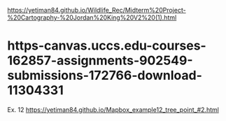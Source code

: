 https://yetiman84.github.io/Wildlife_Rec/Midterm%20Project-%20Cartography-%20Jordan%20King%20V2%20(1).html
# https-canvas.uccs.edu-courses-162857-assignments-902549-submissions-172766-download-11304331
Ex. 12
https://yetiman84.github.io/Mapbox_example12_tree_point_#2.html
